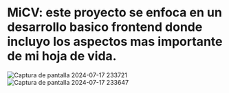 # MiCV: este proyecto se enfoca en un desarrollo basico frontend donde incluyo los aspectos mas importante de mi hoja de vida.
![Captura de pantalla 2024-07-17 233721](https://github.com/user-attachments/assets/002741f1-1060-42a2-a9fd-97fe441bc3d8)
![Captura de pantalla 2024-07-17 233647](https://github.com/user-attachments/assets/fcebc867-88a3-46eb-97cd-a38850b1bf9d)
